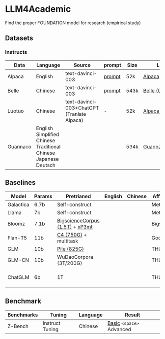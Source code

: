 # LLM4Academic

Find the proper FOUNDATION model for research (empirical study)

## Datasets

### Instructs

| Data     | Language                                                                            | Source                                     | prompt                                                                   | Size | Link                                                                                                       |
| -------- | ----------------------------------------------------------------------------------- | ------------------------------------------ | ------------------------------------------------------------------------ | ---- | ---------------------------------------------------------------------------------------------------------- |
| Alpaca   | English                                                                             | text-davinci-003                           | [prompt](https://github.com/tatsu-lab/stanford_alpaca/blob/main/prompt.txt) | 52k  | [Alpaca](https://github.com/tatsu-lab/stanford_alpaca/blob/main/alpaca_data.json)                             |
| Belle    | Chinese                                                                             | text-davinci-003                           | [prompt](https://github.com/LianjiaTech/BELLE/blob/main/prompt_cn.txt)      | 543k | [Belle (0.5M)](https://huggingface.co/datasets/BelleGroup/generated_train_0.5M_CN)                            |
| Luotuo   | Chinese                                                                             | text-davinci-003+ChatGPT (Tranlate Alpaca) | -                                                                        | 52k  | [Alpaca_Chinese](https://github.com/LC1332/Chinese-alpaca-lora/blob/main/data/trans_chinese_alpaca_data.json) |
| Guannaco | English<br />Simplified Chinese<br />Traditional Chinese<br />Japanese<br />Deutsch |                                            |                                                                          | 534k | [Guannaco](https://huggingface.co/datasets/JosephusCheung/GuanacoDataset)                                     |

## Baselines

| Model     | Params | Pretrianed                                                                                                                                   | English | Chinese | Affiliation | Foundation | tuning                             |
| --------- | ------ | -------------------------------------------------------------------------------------------------------------------------------------------- | ------- | ------- | ----------- | ---------- | ---------------------------------- |
| Galactica | 6.7b   | Self-construct                                                                                                                               |         |         | Meta        | Galactica  |                                    |
| Llama     | 7b     | Self-construct                                                                                                                               |         |         | Meta        | Llama      |                                    |
| Bloomz    | 7.1b   | [BigscienceCorpus (1.5T)](https://huggingface.co/spaces/bigscience/BigScienceCorpus) + [xP3mt](https://huggingface.co/datasets/bigscience/xP3mt) |         |         | Bigscience  | Bloom      | +finetune                          |
| Flan-T5   | 11b    | [C4 (750G)](https://www.tensorflow.org/datasets/catalog/c) + multitask                                                                         |         |         | Google      | T5         | +instruct                          |
| GLM       | 10b    | [Pile (825G)](https://pile.eleuther.ai/)                                                                                                        |         |         | THUDM       | GLM        |                                    |
| GLM-CN    | 10b    | WuDaoCorpora (3T/200G)                                                                                                                       |         |         | THUDM       | GLM        |                                    |
| ChatGLM   | 6b     | 1T                                                                                                                                           |         |         | THUDM       | GLM        | +fintune<br />+instruct<br />+rlhf |

## Benchmark

| Benchmarks | Tuning          | Language | Result                                                  |
| ---------- | --------------- | -------- | ------------------------------------------------------- |
| Z-Bench    | Instruct Tuning | Chinese  | [Basic](evaluations/zbench_basic.csv) `<space>` Advanced |
